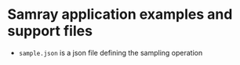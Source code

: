 # Samray application examples and support files

- `sample.json` is a json file defining the sampling operation
